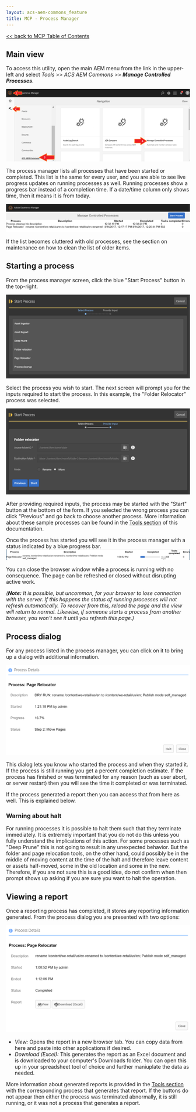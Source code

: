 ```yaml
---
layout: acs-aem-commons_feature
title: MCP - Process Manager
---
```


[<< back to MCP Table of Contents](index.html)

## Main view
To access this utility, open the main AEM menu from the link in the upper-left and select _Tools_ >> _ACS AEM Commons_ >> _**Manage Controlled Processes**_.

![How to find MCP](images/start1.png)

The process manager lists all processes that have been started or completed.  This list is the same for every user, and you are able to see live progress updates on running processes as well.  Running processes show a progress bar instead of a completion time.  If a date/time column only shows time, then it means it is from today.

![Process Manager](images/process-manager1.png)

If the list becomes cluttered with old processes, see the section on maintenance on how to clean the list of older items.

## Starting a process
From the process manager screen, click the blue "Start Process" button in the top-right.

![Start Process Dialog](images/start-process.png)

Select the process you wish to start.  The next screen will prompt you for the inputs required to start the process.  In this example, the "Folder Relocator" process was selected.

![Example of process inputs](images/folder-relocator-1.png)

After providing required inputs, the process may be started with the "Start" button at the bottom of the form.  If you selected the wrong process you can click "Previous" and go back to choose another process.  More information about these sample processes can be found in the [Tools section](tools.html) of this documentation.

Once the process has started you will see it in the process manager with a status indicated by a blue progress bar.
![Process running](images/running-task.png)

You can close the browser window while a process is running with no consequence.  The page can be refreshed or closed without disrupting active work.

_(**Note:** It is possible, but uncommon, for your browser to lose connection with the server.  If this happens the status of running processes will not refresh automatically.  To recover from this, reload the page and the view will return to normal.  Likewise, if someone starts a process from another browser, you won't see it until you refresh this page.)_

## Process dialog
For any process listed in the process manager, you can click on it to bring up a dialog with additional information.

![Process Dialog](images/process-dialog-running.png)

This dialog lets you know who started the process and when they started it.  If the process is still running you get a percent completion estimate.  If the process has finished or was terminated for any reason (such as user abort, or server restart) then you will see the time it completed or was terminated.

If the process generated a report then you can access that from here as well.  This is explained below.

### Warning about halt

For running processes it is possible to halt them such that they terminate immediately.  It is extremely important that you do not do this unless you fully understand the implications of this action.  For some processes such as "Deep Prune" this is not going to result in any unexpected behavior.  But the folder and page relocation tools, on the other hand, could possibly be in the middle of moving content at the time of the halt and therefore leave content or assets half-moved, some in the old location and some in the new.  Therefore, if you are not sure this is a good idea, do not confirm when then prompt shows up asking if you are sure you want to halt the operation.

## Viewing a report

Once a reporting process has completed, it stores any reporting information generated.  From the process dialog you are presented with two options:

![Process with report](images/process-dialog-completed.png)

- *View:* Opens the report in a new browser tab.  You can copy data from here and paste into other applications if desired.
- *Download (Excel):* This generates the report as an Excel document and is downloaded to your computer's Downloads folder.  You can open this up in your spreadsheet tool of choice and further maniuplate the data as needed.

More information about generated reports is provided in the [Tools section](tools.html) with the corresponding process that generates that report.  If the buttons do not appear then either the process was terminated abnormally, it is still running, or it was not a process that generates a report.